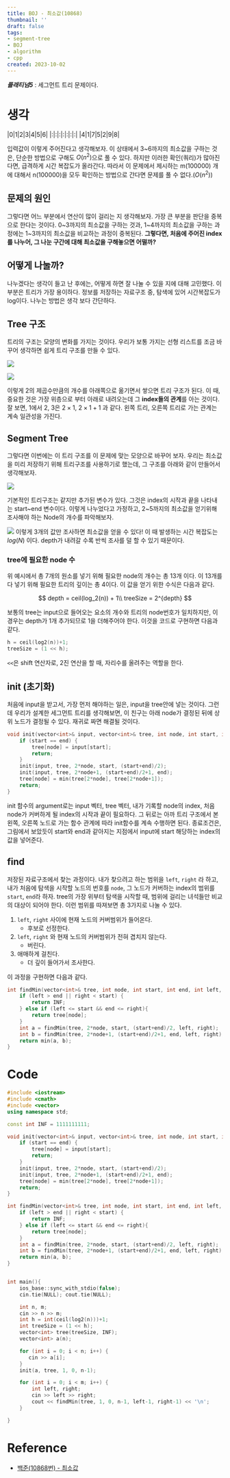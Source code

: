 ```yaml
---
title: BOJ - 최소값(10868)
thumbnail: ''
draft: false
tags:
- segment-tree
- BOJ
- algorithm
- cpp
created: 2023-10-02
---
```


***플래티넘5*** : 세그먼트 트리 문제이다.

# 생각

|0|1|2|3|4|5|6|
|:|:|:|:|:|:|:|
|4|1|7|5|2|9|8|

입력값이 이렇게 주어진다고 생각해보자. 이 상태에서 3~6까지의 최소값을 구하는 것은, 단순한 방법으로 구해도 $O(n^2)$으로 풀 수 있다. 하지만 이러한 확인(쿼리)가 많아진다면, 급격하게 시간 복잡도가 올라간다. 따라서 이 문제에서 제시하는 m(100000) 개에 대해서 n(100000)을 모두 확인하는 방법으로 간다면 문제를 풀 수 없다.($O(n^2)$)

## 문제의 원인

그렇다면 어느 부분에서 연산이 많이 걸리는 지 생각해보자. 가장 큰 부분을 판단을 중복으로 한다는 것이다. 0~3까지의 최소값을 구하는 것과, 1~4까지의 최소값을 구하는 과정에는 1~3까지의 최소값을 비교하는 과정이 중복된다. **그렇다면, 처음에 주어진 index를 나누어, 그 나눈 구간에 대해 최소값을 구해놓으면 어떨까?**

## 어떻게 나눌까?

나누겠다는 생각이 들고 난 후에는, 어떻게 하면 잘 나눌 수 있을 지에 대해 고민했다. 이 부분은 트리가 가장 용이하다. 정보를 저장하는 자료구조 중, 탐색에 있어 시간복잡도가 log이다. 나누는 방법은 생각 보다 간단하다.

## Tree 구조

트리의 구조는 모양의 변화를 가지는 것이다. 우리가 보통 가지는 선형 리스트를 조금 바꾸어 생각하면 쉽게 트리 구조를 만들 수 있다.

![](Pasted%20image%2020231002200150.png)

![](Pasted%20image%2020231002200203.png)

이렇게 2의 제곱수만큼의 개수를 아래쪽으로 옮기면서 쌓으면 트리 구조가 된다. 이 때, 중요한 것은 가장 위층으로 부터 아래로 내려오는데 그 **index들의 관계**를 아는 것이다. 잘 보면, 1에서 2, 3은 $2\times 1$, $2\times 1 + 1$ 과 같다. 왼쪽 트리, 오른쪽 트리로 가는 관계는 계속 일관성을 가진다.

## Segment Tree

그렇다면 이번에는 이 트리 구조를 이 문제에 맞는 모양으로 바꾸어 보자. 우리는 최소값을 미리 저장하기 위해 트리구조를 사용하기로 했는데, 그 구조를 아래와 같이 만들어서 생각해보자.

![](Pasted%20image%2020231002200221.png)

기본적인 트리구조는 같지만 추가된 변수가 있다. 그것은 index의 시작과 끝을 나타내는 start~end 변수이다. 이렇게 나누었다고 가정하고, 2~5까지의 최소값을 얻기위해 조사해야 하는 Node의 개수를 파악해보자.

![](Pasted%20image%2020231002200234.png)
이렇게 3개의 값만 조사하면 최소값을 얻을 수 있다! 이 때 발생하는 시간 복잡도는 $log(N)$ 이다. depth가 내려갈 수록 반씩 조사를 덜 할 수 있기 때문이다.

### tree에 필요한 node 수

위 예시에서 총 7개의 원소를 넣기 위해 필요한 node의 개수는 총 13개 이다. 이 13개를 다 넣기 위해 필요한 트리의 깊이는 총 4이다. 이 값을 얻기 위한 수식은 다음과 같다.

$$
depth = ceil(log_2(n)) + 1\\
treeSize = 2^{depth}
$$

보통의 tree는 input으로 들어오는 요소의 개수와 트리의 node번호가 일치하지만, 이 경우는 depth가 1개 추가되므로 1을 더해주어야 한다. 이것을 코드로 구현하면 다음과 같다.

````c++
h = ceil(log2(n))+1;
treeSize = (1 << h);
````

`<<`은 shift 연산자로, 2진 연산을 할 때, 자리수를 올려주는 역할을 한다.

## init (초기화)

처음에 input을 받고서, 가장 먼저 해야하는 일은, input을 tree안에 넣는 것이다. 그런데 우리가 설계한 세그먼트 트리를 생각해보면, 이 친구는 아래 node가 결정된 뒤에 상위 노드가 결정될 수 있다. 재귀로 짜면 해결될 것이다.

````c++
void init(vector<int>& input, vector<int>& tree, int node, int start, int end){
    if (start == end) {
        tree[node] = input[start];
        return;
    }
    init(input, tree, 2*node, start, (start+end)/2);
    init(input, tree, 2*node+1, (start+end)/2+1, end);
    tree[node] = min(tree[2*node], tree[2*node+1]);
    return;
}
````

init 함수의 argument로는 input 벡터, tree 벡터, 내가 기록할 node의 index, 처음 node가 커버하게 될 index의 시작과 끝이 필요하다. 그 뒤로는 아까 트리 구조에서 본 왼쪽, 오른쪽 노드로 가는 함수 관계에 따라 init함수를 계속 수행하면 된다. 종료조건은, 그림에서 보았듯이 start와 end과 같아지는 지점에서 input에 start 해당하는 index의 값을 넣어준다.

## find

저장된 자료구조에서 찾는 과정이다. 내가 찾으려고 하는 범위을 `left`, `right` 라 하고, 내가 처음에 탐색을 시작할 노드의 번호를 `node`, 그 노드가 커버하는 index의 범위를 `start`, `end`라 하자. tree의 가장 위부터 탐색을 시작할 때, 범위에 걸리는 녀석들만 비교의 대상이 되어야 한다. 이런 범위를 따져보면 총 3가지로 나눌 수 있다.

1. `left`, `right` 사이에 현재 노드의 커버범위가 들어온다.
   * 후보로 선정한다.
1. `left`, `right` 와 현재 노드의 커버범위가 전혀 겹치지 않는다.
   * 버린다.
1. 애매하게 걸친다.
   * 더 깊이 들어가서 조사한다.

이 과정을 구현하면 다음과 같다.

````c++
int findMin(vector<int>& tree, int node, int start, int end, int left, int right){
    if (left > end || right < start) {
        return INF;
    } else if (left <= start && end <= right){
        return tree[node];
    }
    int a = findMin(tree, 2*node, start, (start+end)/2, left, right);
    int b = findMin(tree, 2*node+1, (start+end)/2+1, end, left, right);
    return min(a, b);
}
````

# Code

````c++
#include <iostream>
#include <cmath>
#include <vector>
using namespace std;

const int INF = 1111111111;

void init(vector<int>& input, vector<int>& tree, int node, int start, int end){
    if (start == end) {
        tree[node] = input[start];
        return;
    }
    init(input, tree, 2*node, start, (start+end)/2);
    init(input, tree, 2*node+1, (start+end)/2+1, end);
    tree[node] = min(tree[2*node], tree[2*node+1]);
    return;
}

int findMin(vector<int>& tree, int node, int start, int end, int left, int right){
    if (left > end || right < start) {
        return INF;
    } else if (left <= start && end <= right){
        return tree[node];
    }
    int a = findMin(tree, 2*node, start, (start+end)/2, left, right);
    int b = findMin(tree, 2*node+1, (start+end)/2+1, end, left, right);
    return min(a, b);
}


int main(){
    ios_base::sync_with_stdio(false);
    cin.tie(NULL); cout.tie(NULL);

    int n, m;
    cin >> n >> m;
    int h = int(ceil(log2(n)))+1;
    int treeSize = (1 << h);
    vector<int> tree(treeSize, INF);
    vector<int> a(n);

    for (int i = 0; i < n; i++) {
       cin >> a[i];
    }
    init(a, tree, 1, 0, n-1);

    for (int i = 0; i < m; i++) {
        int left, right;
        cin >> left >> right;
        cout << findMin(tree, 1, 0, n-1, left-1, right-1) << '\n';
    }

}
````

# Reference

* [백준(10868번) - 최소값](https://www.acmicpc.net/problem/10868)
